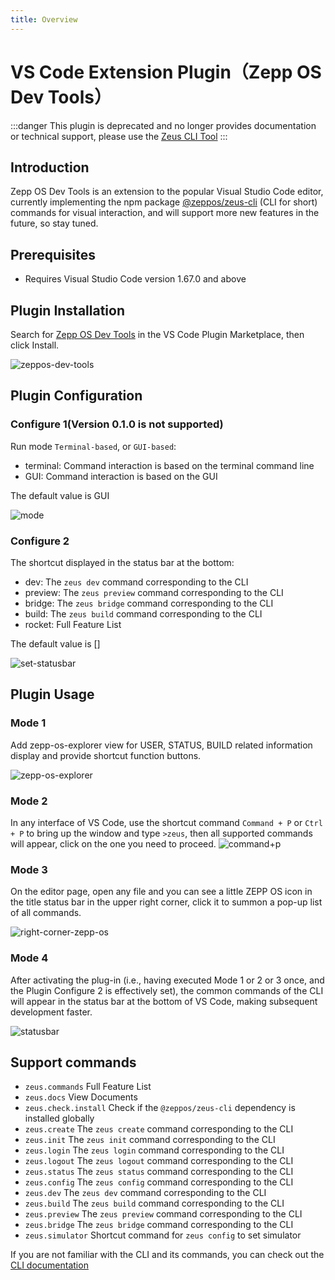 ```yaml
---
title: Overview
---
```


# VS Code Extension Plugin（Zepp OS Dev Tools）

:::danger
This plugin is deprecated and no longer provides documentation or technical support, please use the [Zeus CLI Tool](../cli/index.md)
:::

## Introduction
Zepp OS Dev Tools is an extension to the popular Visual Studio Code editor, currently implementing the npm package [@zeppos/zeus-cli](https://www.npmjs.com/package/@zeppos/zeus-cli) (CLI for short) commands for visual interaction, and will support more new features in the future, so stay tuned.

## Prerequisites

 - Requires Visual Studio Code version 1.67.0 and above

## Plugin Installation

Search for [Zepp OS Dev Tools](https://marketplace.visualstudio.com/items?itemName=Zepp.zeppos-dev-tools) in the VS Code Plugin Marketplace, then click Install.

![zeppos-dev-tools](/img/docs/guides/tools/vscode-extension/zeppos-dev-tools.gif)

## Plugin Configuration

### Configure 1(Version 0.1.0 is not supported)
  Run mode `Terminal-based`, or `GUI-based`:
- terminal: Command interaction is based on the terminal command line
- GUI: Command interaction is based on the GUI

The default value is GUI

![mode](/img/docs/guides/tools/vscode-extension/mode.png)

### Configure 2
  The shortcut displayed in the status bar at the bottom:
- dev: The `zeus dev` command corresponding to the CLI
- preview: The `zeus preview` command corresponding to the CLI
- bridge: The `zeus bridge` command corresponding to the CLI
- build: The `zeus build` command corresponding to the CLI
- rocket: Full Feature List

The default value is []

![set-statusbar](/img/docs/guides/tools/vscode-extension/set-statusbar.gif)

## Plugin Usage
### Mode 1

Add zepp-os-explorer view for USER, STATUS, BUILD related information display and provide shortcut function buttons.

![zepp-os-explorer](/img/docs/guides/tools/vscode-extension/zepp-os-explorer.png)

### Mode 2

In any interface of VS Code, use the shortcut command `Command + P` or `Ctrl + P`  to bring up the window and type `>zeus`, then all supported commands will appear, click on the one you need to proceed.
![command+p](/img/docs/guides/tools/vscode-extension/command+p.gif)

### Mode 3

On the editor page, open any file and you can see a little ZEPP OS icon in the title status bar in the upper right corner, click it to summon a pop-up list of all commands.

![right-corner-zepp-os](/img/docs/guides/tools/vscode-extension/right-corner-zepp-os.gif)

### Mode 4

After activating the plug-in (i.e., having executed Mode 1 or 2 or 3 once, and the Plugin Configure 2 is effectively set), the common commands of the CLI will appear in the status bar at the bottom of VS Code, making subsequent development faster.

![statusbar](/img/docs/guides/tools/vscode-extension/statusbar.gif)

## Support commands

- `zeus.commands` Full Feature List
- `zeus.docs` View Documents
- `zeus.check.install` Check if the `@zeppos/zeus-cli` dependency is installed globally
- `zeus.create` The `zeus create` command corresponding to the CLI
- `zeus.init` The `zeus init` command corresponding to the CLI
- `zeus.login` The `zeus login` command corresponding to the CLI
- `zeus.logout` The `zeus logout` command corresponding to the CLI
- `zeus.status` The `zeus status` command corresponding to the CLI
- `zeus.config` The `zeus config` command corresponding to the CLI
- `zeus.dev` The `zeus dev` command corresponding to the CLI
- `zeus.build` The `zeus build` command corresponding to the CLI
- `zeus.preview` The `zeus preview` command corresponding to the CLI
- `zeus.bridge` The `zeus bridge` command corresponding to the CLI
- `zeus.simulator` Shortcut command for `zeus config` to set simulator

If you are not familiar with the CLI and its commands, you can check out the [CLI documentation](../cli/)



